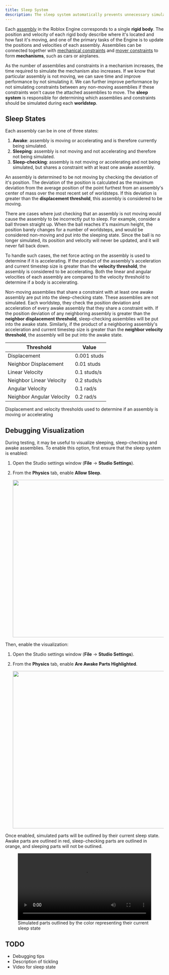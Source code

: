 ```yaml
---
title: Sleep System
description: The sleep system automatically prevents unnecessary simulation of non-moving parts.
---
```


Each [assembly](../physics/assemblies.md) in the Roblox Engine corresponds to a single **rigid body**. The position and velocity of each rigid body describe where it's located and how fast it's moving, and one of the primary tasks of the Engine is to update the positions and velocities of each assembly. Assemblies can be connected together with [mechanical constraints](../physics/mechanical-constraints.md) and [mover constraints](../physics/mover-constraints.md) to form **mechanisms**, such as cars or airplanes. 

As the number of assemblies and constraints in a mechanism increases, the time required to simulate the mechanism also increases. If we know that particular assembly is not moving, we can save time and improve performance by not simulating it. We can further improve performance by not simulating constraints between any non-moving assemblies if these constraints won't cause the attached assemblies to move. The **sleep system** is responsible for determining which assemblies and constraints should be simulated during each **worldstep**.

## Sleep States

Each assembly can be in one of three states:
1. **Awake**: assembly is moving or accelerating and is therefore currently being simulated.
2. **Sleeping**: assembly is not moving and not accelerating and therefore not being simulated.
3. **Sleep-checking**: assembly is not moving or accelerating and not being simulated, but shares a constraint with at least one awake assembly.

An assembly is determined to be not moving by checking the deviation of it's position. The deviation of the position is calculated as the maximum deviation from the average position of the point furthest from an assembly's center of mass over the most recent set of worldsteps. If this deviation is greater than the **displacement threshold**, this assembly is considered to be moving.

There are cases where just checking that an assembly is not moving would cause the assembly to be incorrectly put to sleep. For example, consider a ball thrown straight up. When the ball reaches it's maximum height, the position barely changes for a number of worldsteps, and would be considered non-moving and put into the sleeping state. Since the ball is no longer simulated, its position and velocity will never be updated, and it will never fall back down.

To handle such cases, the net force acting on the assembly is used to determine if it is accelerating. If the product of the assembly's acceleration and current timestep size is greater than the **velocity threshold**, the assembly is considered to be accelerating. Both the linear and angular velocities of each assembly are compared to the velocity threshold to determine if a body is accelerating.

Non-moving assemblies that share a constraint with at least one awake assembly are put into the sleep-checking state. These assemblies are not simulated. Each worldstep, they check the position deviation and acceleration of every awake assembly that they share a constraint with. If the position deviation of any neighboring assembly is greater than the **neighbor displacement threshold**, sleep-checking assemblies will be put into the awake state. Similarly, if the product of a neighboring assembly's acceleration and current timestep size is greater than the **neighbor velocity threshold**, the assembly will be put into the awake state.

<table>
<thead>
	<tr>
		<th>Threshold</th>
		<th>Value</th>
	</tr>
</thead>
<tbody>
	<tr>
		<td>Displacement</td>
		<td>0.001 studs</td>
	</tr>
	<tr>
		<td>Neighbor Displacement</td>
		<td>0.01 studs</td>
	</tr>
	<tr>
		<td>Linear Velocity</td>
		<td>0.1 studs/s</td>
	</tr>
	<tr>
		<td>Neighbor Linear Velocity</td>
		<td>0.2 studs/s</td>
	</tr>
	<tr>
		<td>Angular Velocity</td>
		<td>0.1 rad/s</td>
	</tr>
	<tr>
		<td>Neighbor Angular Velocity</td>
		<td>0.2 rad/s</td>
	</tr>
</tbody>
</table>
Displacement and velocity thresholds used to determine if an assembly is moving or accelerating

## Debugging Visualization

During testing, it may be useful to visualize sleeping, sleep-checking and awake assemblies. To enable this option, first ensure that the sleep system is enabled:

1. Open the Studio settings window (**File** &rarr; **Studio Settings**).
2. From the **Physics** tab, enable **Allow&nbsp;Sleep**.

   <img
   src="../assets/physics/sleep/Settings-Allow-Sleep.png"
   width="500" />

Then, enable the visualization:

1. Open the Studio settings window (**File** &rarr; **Studio Settings**).
2. From the **Physics** tab, enable **Are&nbsp;Awake&nbsp;Parts&nbsp;Highlighted**.

   <img
   src="../assets/physics/sleep/Settings-Are-Awake-Parts-Highlighted.png"
   width="500" />

Once enabled, simulated parts will be outlined by their current sleep state. Awake parts are outlined in red, sleep-checking parts are outlined in orange, and sleeping parts will not be outlined.

<figure>
  <video src=TODO controls width="100%"></video>
  <figcaption>Simulated parts outlined by the color representing their current sleep state</figcaption>
</figure>

## TODO
- Debugging tips
- Description of tickling
- Video for sleep state




